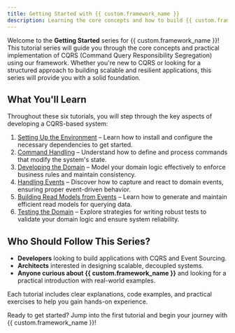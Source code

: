 ```yaml
---
title: Getting Started with {{ custom.framework_name }}
description: Learning the core concepts and how to build {{ custom.framework_name }} applications
---
```


Welcome to the __Getting Started__ series for {{ custom.framework_name }}! This tutorial series will guide you through the 
core concepts and practical implementation of CQRS (Command Query Responsibility Segregation) using our framework. 
Whether you're new to CQRS or looking for a structured approach to building scalable and resilient applications, 
this series will provide you with a solid foundation.

## What You'll Learn

Throughout these six tutorials, you will step through the key aspects of developing a CQRS-based system:

1. [Setting Up the Environment](01_setup/index.md) – Learn how to install and configure the necessary dependencies to get started.
2. [Command Handling](02_command_handling/index.md) – Understand how to define and process commands that modify the system's state.
3. [Developing the Domain](03_domain_logic/index.md) – Model your domain logic effectively to enforce business rules and maintain consistency.
4. [Handling Events](04_book_reminder/index.md) – Discover how to capture and react to domain events, ensuring proper event-driven behavior.
5. [Building Read Models from Events](05_catalog_projection/index.md) – Learn how to generate and maintain efficient read models for querying data.
6. [Testing the Domain](06_testing/index.md) – Explore strategies for writing robust tests to validate your domain logic and ensure system reliability.

## Who Should Follow This Series?

- **Developers** looking to build applications with CQRS and Event Sourcing.
- **Architects** interested in designing scalable, decoupled systems.
- **Anyone curious about {{ custom.framework_name }}** and looking for a practical introduction with real-world examples.

Each tutorial includes clear explanations, code examples, and practical exercises to help you gain hands-on experience.

Ready to get started? Jump into the first tutorial and begin your journey with {{ custom.framework_name }}!
